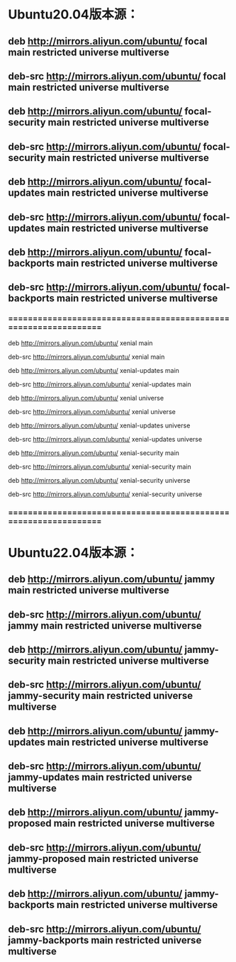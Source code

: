 # Ubuntu20.04版本源：

## deb http://mirrors.aliyun.com/ubuntu/ focal main restricted universe multiverse
## deb-src http://mirrors.aliyun.com/ubuntu/ focal main restricted universe multiverse

## deb http://mirrors.aliyun.com/ubuntu/ focal-security main restricted universe multiverse
## deb-src http://mirrors.aliyun.com/ubuntu/ focal-security main restricted universe multiverse

## deb http://mirrors.aliyun.com/ubuntu/ focal-updates main restricted universe multiverse
## deb-src http://mirrors.aliyun.com/ubuntu/ focal-updates main restricted universe multiverse

## deb http://mirrors.aliyun.com/ubuntu/ focal-backports main restricted universe multiverse
## deb-src http://mirrors.aliyun.com/ubuntu/ focal-backports main restricted universe multiverse

### ================================================================

deb http://mirrors.aliyun.com/ubuntu/ xenial main

deb-src http://mirrors.aliyun.com/ubuntu/ xenial main


deb http://mirrors.aliyun.com/ubuntu/ xenial-updates main

deb-src http://mirrors.aliyun.com/ubuntu/ xenial-updates main


deb http://mirrors.aliyun.com/ubuntu/ xenial universe

deb-src http://mirrors.aliyun.com/ubuntu/ xenial universe

deb http://mirrors.aliyun.com/ubuntu/ xenial-updates universe

deb-src http://mirrors.aliyun.com/ubuntu/ xenial-updates universe


deb http://mirrors.aliyun.com/ubuntu/ xenial-security main

deb-src http://mirrors.aliyun.com/ubuntu/ xenial-security main

deb http://mirrors.aliyun.com/ubuntu/ xenial-security universe

deb-src http://mirrors.aliyun.com/ubuntu/ xenial-security universe



### ================================================================

# Ubuntu22.04版本源：

## deb http://mirrors.aliyun.com/ubuntu/ jammy main restricted universe multiverse
## deb-src http://mirrors.aliyun.com/ubuntu/ jammy main restricted universe multiverse

## deb http://mirrors.aliyun.com/ubuntu/ jammy-security main restricted universe multiverse
## deb-src http://mirrors.aliyun.com/ubuntu/ jammy-security main restricted universe multiverse

## deb http://mirrors.aliyun.com/ubuntu/ jammy-updates main restricted universe multiverse
## deb-src http://mirrors.aliyun.com/ubuntu/ jammy-updates main restricted universe multiverse

## deb http://mirrors.aliyun.com/ubuntu/ jammy-proposed main restricted universe multiverse
## deb-src http://mirrors.aliyun.com/ubuntu/ jammy-proposed main restricted universe multiverse

## deb http://mirrors.aliyun.com/ubuntu/ jammy-backports main restricted universe multiverse
## deb-src http://mirrors.aliyun.com/ubuntu/ jammy-backports main restricted universe multiverse
